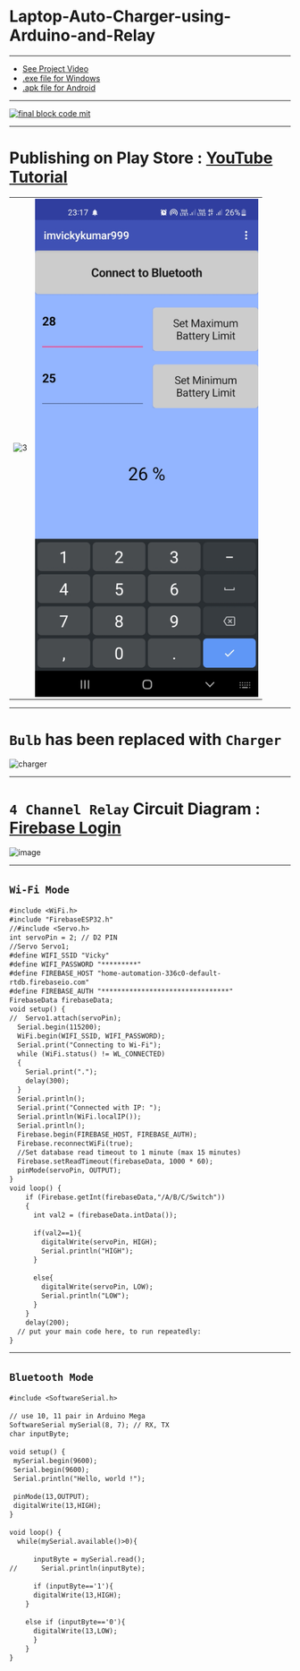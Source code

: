 # Laptop-Auto-Charger-using-Arduino-and-Relay

---------------------------

- [See Project Video](https://github.com/imvickykumar999/Laptop-Auto-Charger-using-Arduino-and-Relay/blob/main/final%20project/WhatsApp%20Video%202022-09-09%20at%2000.53.42.mp4)
- [.exe file for Windows](https://github.com/imvickykumar999/Laptop-Auto-Charger-using-Arduino-and-Relay/blob/main/final%20project/autosocket.exe)
- [.apk file for Android](https://github.com/imvickykumar999/Laptop-Auto-Charger-using-Arduino-and-Relay/blob/main/final%20project/battery.apk)

--------------------------------------

[![final block code mit](https://github.com/imvickykumar999/Smart-Battery-Manager/blob/main/final%20project/blocks%20(2).png?raw=true)](https://github.com/imvickykumar999/Smart-Battery-Manager/blob/main/final%20project/GoogleAccount_checkpoint1.apk)

------------------------------------

# Publishing on Play Store : [YouTube Tutorial](https://www.youtube.com/watch?v=5GHT4QtotE4)

<table>
   <tr>
      <td><img src="https://github.com/imvickykumar999/Smart-Battery-Manager/blob/main/android%20apk/relay%20bluetooth/WhatsApp%20Image%202022-09-19%20at%2000.05.33.jpeg?raw=true?raw=true" alt="3" width = 400px></td>
      <td><img src="https://github.com/imvickykumar999/Laptop-Auto-Charger-using-Arduino-and-Relay/blob/main/Screenshot_20220913-231746.jpg?raw=true" align="right" alt="4" width = 400px></td>
  </tr>
</table>

-----------------------

# `Bulb` has been replaced with `Charger`

![charger](https://user-images.githubusercontent.com/50515418/174425972-de004c74-49f4-4e75-96c2-61e6e4609cef.png)

--------------------------------

# `4 Channel Relay` Circuit Diagram : [Firebase Login](https://console.firebase.google.com/u/0/project/home-automation-336c0/database/home-automation-336c0-default-rtdb/data/~2FA~2FB~2FC~2FSwitch)

![image](https://user-images.githubusercontent.com/50515418/190896691-56ffb755-f804-4aab-909b-736becf829a3.png)

------------------------------

## `Wi-Fi Mode`

    #include <WiFi.h>
    #include "FirebaseESP32.h"
    //#include <Servo.h>
    int servoPin = 2; // D2 PIN
    //Servo Servo1;
    #define WIFI_SSID "Vicky"
    #define WIFI_PASSWORD "*********"
    #define FIREBASE_HOST "home-automation-336c0-default-rtdb.firebaseio.com"
    #define FIREBASE_AUTH "********************************"
    FirebaseData firebaseData;
    void setup() {
    //  Servo1.attach(servoPin);
      Serial.begin(115200);
      WiFi.begin(WIFI_SSID, WIFI_PASSWORD);
      Serial.print("Connecting to Wi-Fi");
      while (WiFi.status() != WL_CONNECTED)
      {
        Serial.print(".");
        delay(300);
      }
      Serial.println();
      Serial.print("Connected with IP: ");
      Serial.println(WiFi.localIP());
      Serial.println();
      Firebase.begin(FIREBASE_HOST, FIREBASE_AUTH);
      Firebase.reconnectWiFi(true);
      //Set database read timeout to 1 minute (max 15 minutes)
      Firebase.setReadTimeout(firebaseData, 1000 * 60);
      pinMode(servoPin, OUTPUT);
    }
    void loop() {
        if (Firebase.getInt(firebaseData,"/A/B/C/Switch"))
        {
          int val2 = (firebaseData.intData());

          if(val2==1){
            digitalWrite(servoPin, HIGH);
            Serial.println("HIGH");
          }

          else{
            digitalWrite(servoPin, LOW);
            Serial.println("LOW");
          }
        }
        delay(200);
      // put your main code here, to run repeatedly:
    }

---------------------------------------

## `Bluetooth Mode`

    #include <SoftwareSerial.h>

    // use 10, 11 pair in Arduino Mega
    SoftwareSerial mySerial(8, 7); // RX, TX 
    char inputByte;

    void setup() {
     mySerial.begin(9600);
     Serial.begin(9600);
     Serial.println("Hello, world !");

     pinMode(13,OUTPUT);
     digitalWrite(13,HIGH);
    }

    void loop() {
      while(mySerial.available()>0){

          inputByte = mySerial.read();
    //      Serial.println(inputByte);

          if (inputByte=='1'){
          digitalWrite(13,HIGH);
        }

        else if (inputByte=='0'){
          digitalWrite(13,LOW);
          } 
        }
    }
